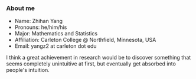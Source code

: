 ### About me

- Name: Zhihan Yang
- Pronouns: he/him/his
- Major: Mathematics and Statistics
- Affiliation: Carleton College @ Northfield, Minnesota, USA
- Email: yangz2 at carleton dot edu

<!-- _Ready or not, here I come!_ -->

I think a great achievement in research would be to discover something that seems completely unintuitive at first, but eventually get absorbed into people's intuition.

<!-- ### Projects by category

Computer vision

Natural language processing
- A seq2seq model (with optional attention) from scratch
- A Transformer model from scratch

Audio processing

Generative models
- Wasserstein GAN for 1d distributions and images

Stochastic variational inference (TODO)

Reinforcement learning
- DQN and its variants on ATARI (reproduce paper)
- RL as one big sequence modelling problem (reproduce paper)

Graph neural networks (TODO)

Unsupervised representation learning -->

<!-- ### Spare-time interests

- Writing, e.g., old [blog](https://zhihanyang2022.github.io/rl) on classic algorithms in Sutton & Barto
- Reading great (text-) books on machine learning theory, deep learning, reinforcement learning
- Understanding and reproducing papers, and writing high-quality software on Github

### Books that I like a lot

- Machine Learning: A Probabilistic Perspective by Kevin Murphy
- Lost Connections by Johann Hari
 -->
